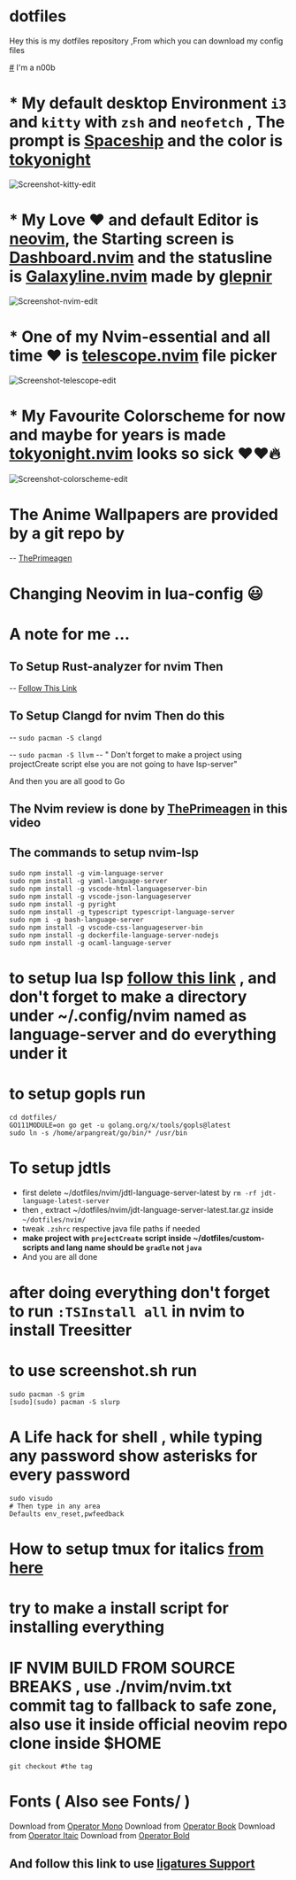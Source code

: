 # dotfiles

Hey this is my dotfiles repository ,From which you can download my config files

[#](#) I'm a n00b

# * My default desktop Environment `i3` and `kitty` with `zsh` and `neofetch` , The prompt is [Spaceship](https://github.com/denysdovhan/spaceship-prompt) and the color is [tokyonight](https://github.com/folke/tokyonight.nvim.git)
![Screenshot-kitty-edit](https://user-images.githubusercontent.com/46556080/130490647-0488bd1d-7cc3-49ce-a6c3-c4a09809b622.png)


# * My Love ❤️ and default Editor is [neovim](https://github.com/neovim/neovim), the Starting screen is [Dashboard.nvim](https://github.com/glepnir/dashboard-nvim) and the statusline is [Galaxyline.nvim](https://github.com/glepnir/galaxyline.nvim) made by [glepnir](https://github.com/glepnir)
![Screenshot-nvim-edit](https://user-images.githubusercontent.com/46556080/130490700-b227a906-8d26-4642-98df-81df3eda0e7e.png)

# * One of my Nvim-essential and all time ❤️ is [telescope.nvim](https://github.com/nvim-telescope/telescope.nvim) file picker
![Screenshot-telescope-edit](https://user-images.githubusercontent.com/46556080/130490742-b6494ed2-4324-49da-8673-9c42d68ecf35.png)


# * My Favourite Colorscheme for now and maybe for years is made [tokyonight.nvim](https://github.com/folke/tokyonight.nvim.git) looks so sick ❤️❤️🔥
![Screenshot-colorscheme-edit](https://user-images.githubusercontent.com/46556080/130490777-1116a609-d805-4b0e-a37b-5a132665269b.png)

# The Anime Wallpapers are provided by a git repo by

-- [ThePrimeagen](https://github.com/ThePrimeagen/anime)

# Changing Neovim in lua-config :smiley:

# A note for me ...

## To Setup Rust-analyzer for nvim Then

-- [Follow This Link](https://sharksforarms.dev/posts/neovim-rust/)

## To Setup Clangd for nvim Then do this

-- `sudo pacman -S clangd`

-- `sudo pacman -S llvm`
-- " Don't forget to make a project using projectCreate script else you are not going to have lsp-server"

And then you are all good to Go

## The Nvim review is done by [ThePrimeagen](github.com/ThePrimeagen) in this video

## The commands to setup nvim-lsp
```shell
sudo npm install -g vim-language-server
sudo npm install -g yaml-language-server
sudo npm install -g vscode-html-languageserver-bin
sudo npm install -g vscode-json-languageserver
sudo npm install -g pyright
sudo npm install -g typescript typescript-language-server
sudo npm i -g bash-language-server
sudo npm install -g vscode-css-languageserver-bin
sudo npm install -g dockerfile-language-server-nodejs
sudo npm install -g ocaml-language-server
```
# to setup lua lsp [follow this link](https://github.com/sumneko/lua-language-server/wiki/Build-and-Run-(Standalone)) , and don't forget to make a directory under ~/.config/nvim named as language-server and do everything under it 

# to setup gopls run 
```shell
cd dotfiles/
GO111MODULE=on go get -u golang.org/x/tools/gopls@latest
sudo ln -s /home/arpangreat/go/bin/* /usr/bin
```
# To setup jdtls
- first delete ~/dotfiles/nvim/jdtl-language-server-latest by `rm -rf jdt-language-latest-server`
- then , extract ~/dotfiles/nvim/jdt-language-server-latest.tar.gz inside `~/dotfiles/nvim/`
- tweak `.zshrc` respective java file paths if needed
- **make project with `projectCreate` script inside ~/dotfiles/custom-scripts and lang name should be `gradle` not `java`**
- And you are all done 

# after doing everything don't forget to run ```:TSInstall all``` in nvim to install Treesitter

# to use screenshot.sh run
```shell
sudo pacman -S grim
[sudo](sudo) pacman -S slurp
```

# A Life hack for shell , while typing any password show asterisks for every password
```shell
sudo visudo
# Then type in any area
Defaults env_reset,pwfeedback
```

# How to setup tmux for italics [from here](https://rsapkf.xyz/blog/enabling-italics-vim-tmux)

# try to make a install script for installing everything

# IF NVIM BUILD FROM SOURCE BREAKS , use ./nvim/nvim.txt commit tag to fallback to safe zone, also use it inside official neovim repo clone inside $HOME
`git checkout #the tag`

# Fonts ( Also see Fonts/ )
Download from [Operator Mono](https://fontsfree.net/operator-mono-medium-font-download.html)
Download from [Operator Book](https://fontsfree.net/operator-mono-book-font-download.html)
Download from [Operator Itaic](https://fontsfree.net/operator-mono-book-italic-2-font-download.html)
Download from [Operator Bold](https://fontsfree.net/operator-mono-bold-font-download.html)

## And follow this link to use [ligatures Support](https://github.com/kiliman/operator-mono-lig)
